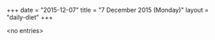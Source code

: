 +++
date = "2015-12-07"
title = "7 December 2015 (Monday)"
layout = "daily-diet"
+++


\<no entries\>
